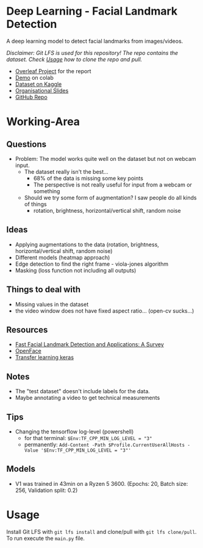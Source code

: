 # Deep Learning - Facial Landmark Detection
A deep learning model to detect facial landmarks from images/videos.

_Disclaimer: Git LFS is used for this repository! The repo contains the dataset. Check [Usage](#usage) how to clone the repo and pull._

+ [Overleaf Project](https://www.overleaf.com/8268422246bjnxsrvsbqxn) for the report
+ [Demo](https://colab.research.google.com/github/StrangeGirlMurph/DeepLearning-FacialLandmarkDetection/blob/master/demo.ipynb) on colab
+ [Dataset on Kaggle](https://www.kaggle.com/c/facial-keypoints-detection/overview)
+ [Organisational Slides](https://docs.google.com/presentation/d/1Lbggpj_nj4RomOm4q35XUcoOoDsIDvT18GLpOIygC2Q/edit#slide=id.p)
+ [GitHub Repo](https://github.com/StrangeGirlMurph/DeepLearning-FacialLandmarkDetection)

# Working-Area
## Questions
+ Problem: The model works quite well on the dataset but not on webcam input.
  + The dataset really isn't the best...
     + 68% of the data is missing some key points
     + The perspective is not really useful for input from a webcam or something
  + Should we try some form of augmentation? I saw people do all kinds of things
    + rotation, brightness, horizontal/vertical shift, random noise

## Ideas
+ Applying augmentations to the data (rotation, brightness, horizontal/vertical shift, random noise)
+ Different models (heatmap approach)
+ Edge detection to find the right frame - viola-jones algorithm
+ Masking (loss function not including all outputs)

## Things to deal with
+ Missing values in the dataset
+ the video window does not have fixed aspect ratio... (open-cv sucks...)

## Resources
+ [Fast Facial Landmark Detection and Applications: A Survey](https://arxiv.org/pdf/2101.10808.pdf)
+ [OpenFace](https://github.com/TadasBaltrusaitis/OpenFace)
+ [Transfer learning keras](https://keras.io/guides/transfer_learning/)

## Notes
+ The "test dataset" doesn't include labels for the data.
+ Maybe annotating a video to get technical measurements

## Tips
+ Changing the tensorflow log-level (powershell)
  + for that terminal: `$Env:TF_CPP_MIN_LOG_LEVEL = "3"`
  + permanently: `Add-Content -Path $Profile.CurrentUserAllHosts -Value '$Env:TF_CPP_MIN_LOG_LEVEL = "3"'`

## Models
+ V1 was trained in 43min on a Ryzen 5 3600. (Epochs: 20, Batch size: 256, Validation split: 0.2)

# Usage
Install Git LFS with `git lfs install` and clone/pull with `git lfs clone/pull`.  
To run execute the `main.py` file.
